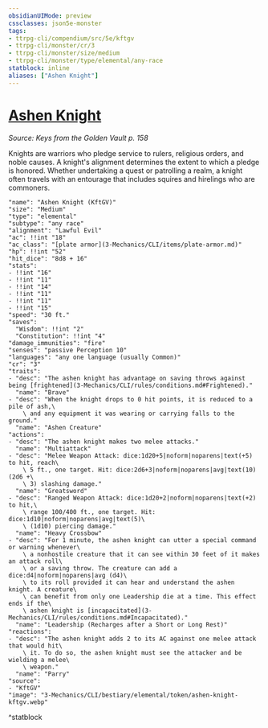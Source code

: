 ```yaml
---
obsidianUIMode: preview
cssclasses: json5e-monster
tags:
- ttrpg-cli/compendium/src/5e/kftgv
- ttrpg-cli/monster/cr/3
- ttrpg-cli/monster/size/medium
- ttrpg-cli/monster/type/elemental/any-race
statblock: inline
aliases: ["Ashen Knight"]
---
```

# [Ashen Knight](3-Mechanics\CLI\bestiary\elemental/ashen-knight-kftgv.md)
*Source: Keys from the Golden Vault p. 158*  

Knights are warriors who pledge service to rulers, religious orders, and noble causes. A knight's alignment determines the extent to which a pledge is honored. Whether undertaking a quest or patrolling a realm, a knight often travels with an entourage that includes squires and hirelings who are commoners.

```statblock
"name": "Ashen Knight (KftGV)"
"size": "Medium"
"type": "elemental"
"subtype": "any race"
"alignment": "Lawful Evil"
"ac": !!int "18"
"ac_class": "[plate armor](3-Mechanics/CLI/items/plate-armor.md)"
"hp": !!int "52"
"hit_dice": "8d8 + 16"
"stats":
- !!int "16"
- !!int "11"
- !!int "14"
- !!int "11"
- !!int "11"
- !!int "15"
"speed": "30 ft."
"saves":
  "Wisdom": !!int "2"
  "Constitution": !!int "4"
"damage_immunities": "fire"
"senses": "passive Perception 10"
"languages": "any one language (usually Common)"
"cr": "3"
"traits":
- "desc": "The ashen knight has advantage on saving throws against being [frightened](3-Mechanics/CLI/rules/conditions.md#Frightened)."
  "name": "Brave"
- "desc": "When the knight drops to 0 hit points, it is reduced to a pile of ash,\
    \ and any equipment it was wearing or carrying falls to the ground."
  "name": "Ashen Creature"
"actions":
- "desc": "The ashen knight makes two melee attacks."
  "name": "Multiattack"
- "desc": "Melee Weapon Attack: dice:1d20+5|noform|noparens|text(+5) to hit, reach\
    \ 5 ft., one target. Hit: dice:2d6+3|noform|noparens|avg|text(10) (2d6 +\
    \ 3) slashing damage."
  "name": "Greatsword"
- "desc": "Ranged Weapon Attack: dice:1d20+2|noform|noparens|text(+2) to hit,\
    \ range 100/400 ft., one target. Hit: dice:1d10|noform|noparens|avg|text(5)\
    \ (1d10) piercing damage."
  "name": "Heavy Crossbow"
- "desc": "For 1 minute, the ashen knight can utter a special command or warning whenever\
    \ a nonhostile creature that it can see within 30 feet of it makes an attack roll\
    \ or a saving throw. The creature can add a dice:d4|noform|noparens|avg (d4)\
    \ to its roll provided it can hear and understand the ashen knight. A creature\
    \ can benefit from only one Leadership die at a time. This effect ends if the\
    \ ashen knight is [incapacitated](3-Mechanics/CLI/rules/conditions.md#Incapacitated)."
  "name": "Leadership (Recharges after a Short or Long Rest)"
"reactions":
- "desc": "The ashen knight adds 2 to its AC against one melee attack that would hit\
    \ it. To do so, the ashen knight must see the attacker and be wielding a melee\
    \ weapon."
  "name": "Parry"
"source":
- "KftGV"
"image": "3-Mechanics/CLI/bestiary/elemental/token/ashen-knight-kftgv.webp"
```
^statblock
